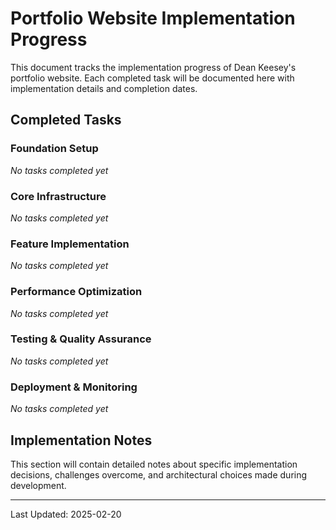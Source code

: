 # Portfolio Website Implementation Progress

This document tracks the implementation progress of Dean Keesey's portfolio website. Each completed task will be documented here with implementation details and completion dates.

## Completed Tasks

### Foundation Setup

*No tasks completed yet*

### Core Infrastructure

*No tasks completed yet*

### Feature Implementation

*No tasks completed yet*

### Performance Optimization

*No tasks completed yet*

### Testing & Quality Assurance

*No tasks completed yet*

### Deployment & Monitoring

*No tasks completed yet*

## Implementation Notes

This section will contain detailed notes about specific implementation decisions, challenges overcome, and architectural choices made during development.

---
Last Updated: 2025-02-20
